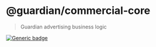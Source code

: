 # @guardian/commercial-core

> Guardian advertising business logic

[![Generic badge](https://img.shields.io/badge/google-chat-259082.svg)](https://chat.google.com/room/AAAAPL2MBvE)
